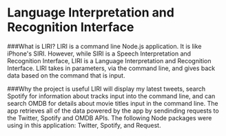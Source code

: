 # Language Interpretation and Recognition Interface

###What is LIRI?
LIRI is a command line Node.js application. It is like iPhone's SIRI. However, while SIRI is a Speech Interpretation and Recognition Interface, LIRI is a Language Interpretation and Recognition Interface. LIRI takes in parameters, via the command line, and gives back data based on the command that is input.

###Why the project is useful
LIRI will display my latest tweets, search Spotify for information about tracks input into the command line, and can search OMDB for details about movie titles input in the command line. The app retrieves all of the data powered by the app by sendinding requests to the Twitter, Spotify and OMDB APIs. The following Node packages were using in this application: Twitter, Spotify, and Request.